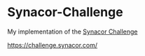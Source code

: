 # Synacor-Challenge
My implementation of the [Synacor Challenge](https://challenge.synacor.com/)

https://challenge.synacor.com/
